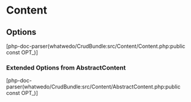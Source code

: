 # Content

## Options

[php-doc-parser(whatwedo/CrudBundle:src/Content/Content.php:public const OPT_)]

### Extended Options from AbstractContent

[php-doc-parser(whatwedo/CrudBundle:src/Content/AbstractContent.php:public const OPT_)]
